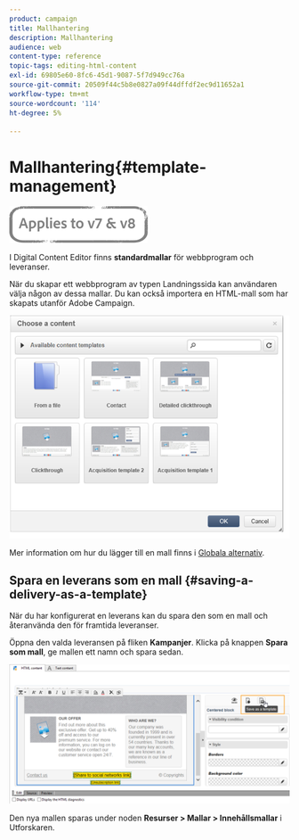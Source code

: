 ```yaml
---
product: campaign
title: Mallhantering
description: Mallhantering
audience: web
content-type: reference
topic-tags: editing-html-content
exl-id: 69805e60-8fc6-45d1-9087-5f7d949cc76a
source-git-commit: 20509f44c5b8e0827a09f44dffdf2ec9d11652a1
workflow-type: tm+mt
source-wordcount: '114'
ht-degree: 5%

---
```


# Mallhantering{#template-management}

![](../../assets/common.svg)

I Digital Content Editor finns **standardmallar** för webbprogram och leveranser.

När du skapar ett webbprogram av typen Landningssida kan användaren välja någon av dessa mallar. Du kan också importera en HTML-mall som har skapats utanför Adobe Campaign.

![](assets/dce_popup_templatechoice.png)

Mer information om hur du lägger till en mall finns i [Globala alternativ](content-editor-interface.md#global-options).

## Spara en leverans som en mall {#saving-a-delivery-as-a-template}

När du har konfigurerat en leverans kan du spara den som en mall och återanvända den för framtida leveranser.

Öppna den valda leveransen på fliken **Kampanjer**. Klicka på knappen **Spara som mall**, ge mallen ett namn och spara sedan.

![](assets/dce_save_model.png)

Den nya mallen sparas under noden **Resurser > Mallar > Innehållsmallar** i Utforskaren.
